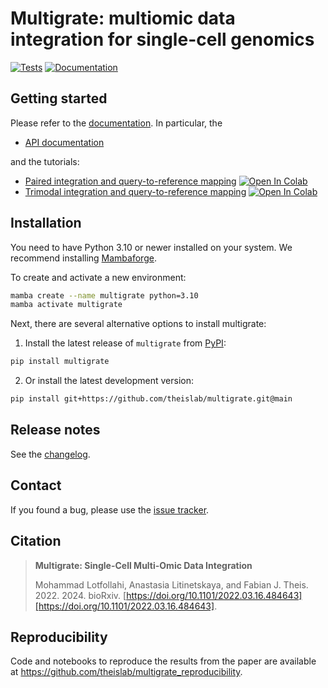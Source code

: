 # Multigrate: multiomic data integration for single-cell genomics

[![Tests][badge-tests]][link-tests]
[![Documentation][badge-docs]][link-docs]

[badge-tests]: https://img.shields.io/github/actions/workflow/status/theislab/multigrate/test.yaml?branch=main
[link-tests]: https://github.com/theislab/multigrate/actions/workflows/test.yml
[badge-docs]: https://img.shields.io/readthedocs/multigrate
[badge-colab]: https://colab.research.google.com/assets/colab-badge.svg

## Getting started

Please refer to the [documentation][link-docs]. In particular, the

-   [API documentation][link-api]

and the tutorials:

-   [Paired integration and query-to-reference mapping](https://multigrate.readthedocs.io/en/latest/notebooks/paired_integration_cite-seq.html) [![Open In Colab][badge-colab]](https://colab.research.google.com/github/theislab/multigrate/blob/main/docs/notebooks/paired_integration_cite-seq.ipynb)
-   [Trimodal integration and query-to-reference mapping](https://multigrate.readthedocs.io/en/latest/notebooks/trimodal_integration.html) [![Open In Colab][badge-colab]](https://colab.research.google.com/github/theislab/multigrate/blob/main/docs/notebooks/trimodal_integration.ipynb)

## Installation

You need to have Python 3.10 or newer installed on your system. We recommend installing [Mambaforge](https://github.com/conda-forge/miniforge#mambaforge).

To create and activate a new environment:

```bash
mamba create --name multigrate python=3.10
mamba activate multigrate
```

Next, there are several alternative options to install multigrate:

1. Install the latest release of `multigrate` from [PyPI][link-pypi]:

```bash
pip install multigrate
```

2. Or install the latest development version:

```bash
pip install git+https://github.com/theislab/multigrate.git@main
```

## Release notes

See the [changelog][changelog].

## Contact

If you found a bug, please use the [issue tracker][issue-tracker].

## Citation

> **Multigrate: Single-Cell Multi-Omic Data Integration**
>
> Mohammad Lotfollahi, Anastasia Litinetskaya, and Fabian J. Theis. 2022.
> 2024. bioRxiv. [https://doi.org/10.1101/2022.03.16.484643][https://doi.org/10.1101/2022.03.16.484643].


## Reproducibility

Code and notebooks to reproduce the results from the paper are available at https://github.com/theislab/multigrate_reproducibility.

[issue-tracker]: https://github.com/theislab/multigrate/issues
[changelog]: https://multigrate.readthedocs.io/latest/changelog.html
[link-docs]: https://multigrate.readthedocs.io
[link-api]: https://multigrate.readthedocs.io/latest/api.html
[link-pypi]: https://pypi.org/project/multigrate
